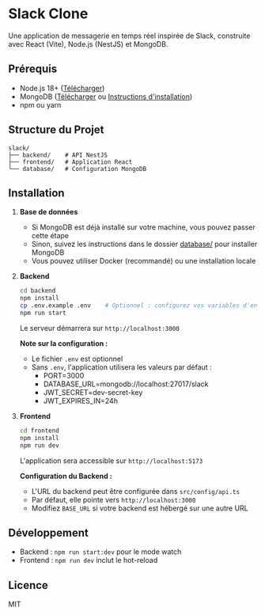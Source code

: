 # Slack Clone

Une application de messagerie en temps réel inspirée de Slack, construite avec React (Vite), Node.js (NestJS) et MongoDB.

## Prérequis

- Node.js 18+ ([Télécharger](https://nodejs.org/))
- MongoDB ([Télécharger](https://www.mongodb.com/try/download/community) ou [Instructions d'installation](database/README.md))
- npm ou yarn

## Structure du Projet

```
slack/
├── backend/    # API NestJS
├── frontend/   # Application React
└── database/   # Configuration MongoDB
```

## Installation

1. **Base de données**
   - Si MongoDB est déjà installé sur votre machine, vous pouvez passer cette étape
   - Sinon, suivez les instructions dans le dossier [database/](database/README.md) pour installer MongoDB
   - Vous pouvez utiliser Docker (recommandé) ou une installation locale

2. **Backend**
   ```bash
   cd backend
   npm install
   cp .env.example .env    # Optionnel : configurez vos variables d'environnement
   npm run start
   ```
   Le serveur démarrera sur `http://localhost:3000`

   **Note sur la configuration :**
   - Le fichier `.env` est optionnel
   - Sans `.env`, l'application utilisera les valeurs par défaut :
     - PORT=3000
     - DATABASE_URL=mongodb://localhost:27017/slack
     - JWT_SECRET=dev-secret-key
     - JWT_EXPIRES_IN=24h

3. **Frontend**
   ```bash
   cd frontend
   npm install
   npm run dev
   ```
   L'application sera accessible sur `http://localhost:5173`

   **Configuration du Backend :**
   - L'URL du backend peut être configurée dans `src/config/api.ts`
   - Par défaut, elle pointe vers `http://localhost:3000`
   - Modifiez `BASE_URL` si votre backend est hébergé sur une autre URL

## Développement

- Backend : `npm run start:dev` pour le mode watch
- Frontend : `npm run dev` inclut le hot-reload

## Licence

MIT
